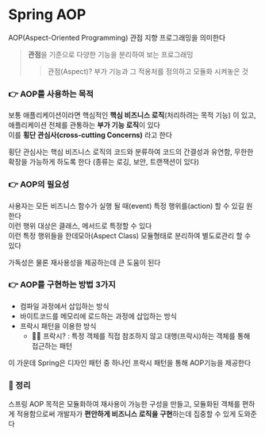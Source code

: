 # Spring AOP
AOP(Aspect-Oriented Programming) 관점 지향 프로그래밍을 의미한다
> **관점**을 기준으로 다양한 기능을 분리하여 보는 프로그래밍
> > 관점(Aspect)? 부가 기능과 그 적용처를 정의하고 모듈화 시켜놓은 것

### 👉 AOP를 사용하는 목적  
보통 애플리케이션이라면 핵심적인 **핵심 비즈니스 로직**(처리하려는 목적 기능) 이 있고, 애플리케이션 전체를 관통하는 **부가 기능 로직**이 있다    
이를 **횡단 관심사(cross-cutting Concerns)** 라고 한다  

횡단 관심사는 핵심 비즈니스 로직의 코드와 분류하여 코드의 간결성과 유연함, 무한한 확장을 가능하게 하도록 한다 (종류는 로깅, 보안, 트랜잭션이 있다)

### 👉 AOP의 필요성
사용자는 모든 비즈니스 함수가 실행 될 때(event) 특정 행위를(action) 할 수 있길 원한다  
이런 행위 대상은 클래스, 메서드로 특정할 수 있다  
이런 특정 행위들을 한데모아(Aspect Class) 모듈형태로 분리하여 별도로관리 할 수 있다 

가독성은 물론 재사용성을 제공하는데 큰 도움이 된다

### 👉 AOP를 구현하는 방법 3가지
* 컴파일 과정에서 삽입하는 방식
* 바이트코드를 메모리에 로드하는 과정에 삽입하는 방식
* 프락시 패턴을 이용한 방식
  * 🙋‍♀️ 프락시? : 특정 객체를 직접 참조하지 않고 대행(프락시)하는 객체를 통해 접근하는 패턴

이 가운데 Spring은 디자인 패턴 중 하나인 프락시 패턴을 통해 AOP기능을 제공한다  

### 🙌 정리
스프링 AOP 목적은 모듈화하여 재사용이 가능한 구성을 만들고, 모듈화된 객체를 편하게 적용함으로써 개발자가 **편안하게 비즈니스 로직을 구현**하는데 집중할 수 있게 도와준다